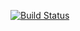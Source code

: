 [![Build Status](https://travis-ci.org/BykadorovR/OODev.svg?branch=dev)](https://travis-ci.org/BykadorovR/OODev)